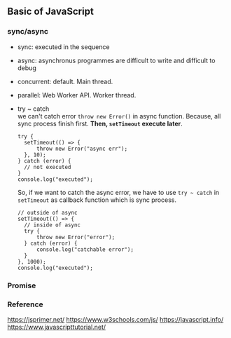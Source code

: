 ## Basic of JavaScript

### sync/async
* sync: executed in the sequence
* async: asynchronus programmes are difficult to write and difficult to debug
* concurrent: default. Main thread.
* parallel: Web Worker API. Worker thread.

* try ~ catch  
we can't catch error `throw new Error()` in async function.
Because, all sync process finish first. __Then, `setTimeout` execute later__.
  ```
  try {
    setTimeout(() => {
        throw new Error("async err");
    }, 10);
  } catch (error) {
    // not executed
  }
  console.log("executed");
  ```

  So, if we want to catch the async error, we have to use `try ~ catch` in `setTimeout` as callback function which is sync process.
  ```
  // outside of async
  setTimeout(() => {
	// inside of async
    try {
        throw new Error("error");
    } catch (error) {
        console.log("catchable error");
    }
  }, 1000);
  console.log("executed");
  ```

### Promise

### Reference
https://jsprimer.net/
https://www.w3schools.com/js/
https://javascript.info/
https://www.javascripttutorial.net/
